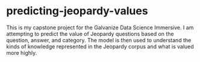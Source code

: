 # predicting-jeopardy-values
This is my capstone project for the Galvanize Data Science Immersive. I am attempting to predict the value of Jeopardy questions based on the question, answer, and category. The model is then used to understand the kinds of knowledge represented in the Jeopardy corpus and what is valued more highly.
